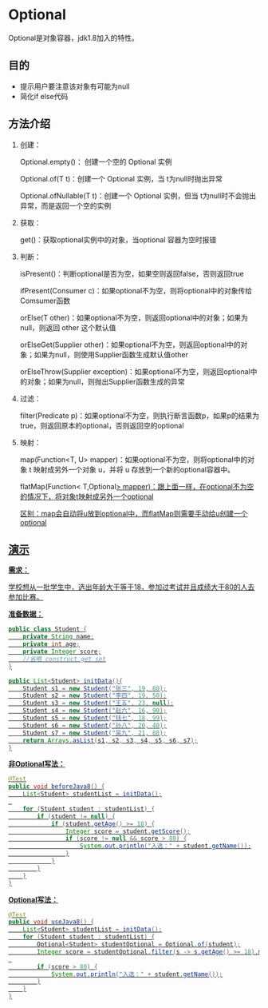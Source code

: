 # Optional

Optional是对象容器，jdk1.8加入的特性。

## 目的

-    提示用户要注意该对象有可能为null
-    简化if else代码

## 方法介绍

1. 创建：

    Optional.empty()： 创建一个空的 Optional 实例

    Optional.of(T t)：创建一个 Optional 实例，当 t为null时抛出异常 

    Optional.ofNullable(T t)：创建一个 Optional 实例，但当 t为null时不会抛出异常，而是返回一个空的实例

2. 获取：

    get()：获取optional实例中的对象，当optional 容器为空时报错

3. 判断：

    isPresent()：判断optional是否为空，如果空则返回false，否则返回true

    ifPresent(Consumer c)：如果optional不为空，则将optional中的对象传给Comsumer函数

    orElse(T other)：如果optional不为空，则返回optional中的对象；如果为null，则返回 other 这个默认值

    orElseGet(Supplier<T> other)：如果optional不为空，则返回optional中的对象；如果为null，则使用Supplier函数生成默认值other

    orElseThrow(Supplier<X> exception)：如果optional不为空，则返回optional中的对象；如果为null，则抛出Supplier函数生成的异常

4. 过滤：

    filter(Predicate<T> p)：如果optional不为空，则执行断言函数p，如果p的结果为true，则返回原本的optional，否则返回空的optional  

5. 映射：

    map(Function<T, U> mapper)：如果optional不为空，则将optional中的对象 t 映射成另外一个对象 u，并将 u 存放到一个新的optional容器中。

    flatMap(Function< T,Optional<U>> mapper)：跟上面一样，在optional不为空的情况下，将对象t映射成另外一个optional

    区别：map会自动将u放到optional中，而flatMap则需要手动给u创建一个optional

## 演示

**需求：**

  学校想从一批学生中，选出年龄大于等于18，参加过考试并且成绩大于80的人去参加比赛。

**准备数据：**

```java
public class Student {
    private String name;
    private int age;
    private Integer score;
    //省略 construct get set
}

public List<Student> initData(){
    Student s1 = new Student("张三", 19, 80);
    Student s2 = new Student("李四", 19, 50);
    Student s3 = new Student("王五", 23, null);
    Student s4 = new Student("赵六", 16, 90);
    Student s5 = new Student("钱七", 18, 99);
    Student s6 = new Student("孙八", 20, 40);
    Student s7 = new Student("吴九", 21, 88);
    return Arrays.asList(s1, s2, s3, s4, s5, s6, s7);
}
```

**非Optional写法：**

```java
@Test
public void beforeJava8() {
    List<Student> studentList = initData();
 
    for (Student student : studentList) {
        if (student != null) {
            if (student.getAge() >= 18) {
                Integer score = student.getScore();
                if (score != null && score > 80) {
                    System.out.println("入选：" + student.getName());
                }
            }
        }
    }
}
```

**Optional写法：**

```java
@Test
public void useJava8() {
    List<Student> studentList = initData();
    for (Student student : studentList) {
        Optional<Student> studentOptional = Optional.of(student);
        Integer score = studentOptional.filter(s -> s.getAge() >= 18).map(Student::getScore).orElse(0);
 
        if (score > 80) {
            System.out.println("入选：" + student.getName());
        }
    }
}
```

